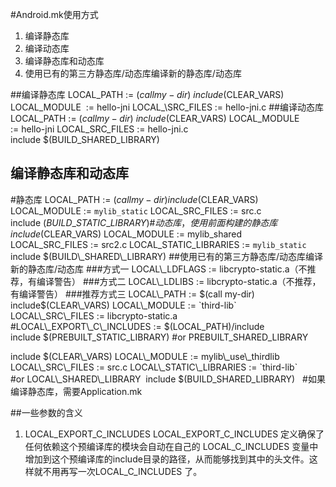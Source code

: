 #Android.mk使用方式
1. 编译静态库
2. 编译动态库
3. 编译静态库和动态库
4. 使用已有的第三方静态库/动态库编译新的静态库/动态库

##编译静态库
LOCAL\_PATH := $(call my-dir) include $(CLEAR\_VARS) LOCAL\_MODULE  := hello-jni LOCAL_\SRC_FILES := hello-jni.c
##编译动态库
LOCAL\_PATH := $(call my-dir) include $(CLEAR\_VARS) LOCAL\_MODULE := hello-jni LOCAL\_SRC\_FILES := hello-jni.c include $(BUILD\_SHARED\_LIBRARY)
## 编译静态库和动态库
\#静态库
LOCAL\_PATH := $(call my-dir)
include $(CLEAR\_VARS) LOCAL\_MODULE := `mylib_static` LOCAL\_SRC\_FILES := src.c include $(BUILD\_STATIC\_LIBRARY)
\#动态库，使用前面构建的静态库
include $(CLEAR\_VARS) LOCAL\_MODULE := mylib\_shared LOCAL\_SRC\_FILES := src2.c
LOCAL\_STATIC\_LIBRARIES := `mylib_static`
include $(BUILD\_SHARED\_LIBRARY)
##使用已有的第三方静态库/动态库编译新的静态库/动态库
###方式一
LOCAL\_LDFLAGS := libcrypto-static.a（不推荐，有编译警告）
###方式二
LOCAL\_LDLIBS := libcrypto-static.a（不推荐，有编译警告）
###推荐方式三
LOCAL\_PATH := $(call my-dir)
include$(CLEAR\_VARS) LOCAL\_MODULE := `third-lib` LOCAL\_SRC\_FILES := libcrypto-static.a #LOCAL\_EXPORT\_C\_INCLUDES := $(LOCAL\_PATH)/include
include $(PREBUILT\_STATIC\_LIBRARY) #or PREBUILT\_SHARED\_LIBRARY

include $(CLEAR\_VARS) LOCAL\_MODULE := mylib\_use\_thirdlib LOCAL\_SRC\_FILES := src.c
LOCAL\_STATIC\_LIBRARIES := `third-lib`  #or LOCAL\_SHARED\_LIBRARY 
include $(BUILD\_SHARED\_LIBRARY)   #如果编译静态库，需要Application.mk


##一些参数的含义
1. LOCAL\_EXPORT\_C\_INCLUDES 
LOCAL\_EXPORT\_C\_INCLUDES 定义确保了任何依赖这个预编译库的模块会自动在自己的 LOCAL\_C\_INCLUDES 变量中增加到这个预编译库的include目录的路径，从而能够找到其中的头文件。这样就不用再写一次LOCAL\_C\_INCLUDES 了。